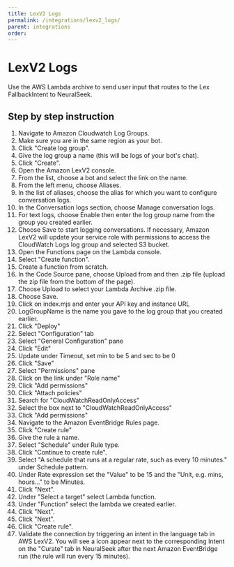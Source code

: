 ```yaml
---
title: LexV2 Logs
permalink: /integrations/lexv2_logs/
parent: integrations
order:
---
```


# LexV2 Logs

Use the AWS Lambda archive to send user input that routes to the Lex FallbackIntent to NeuralSeek.

## Step by step instruction

1. Navigate to Amazon Cloudwatch Log Groups.
2. Make sure you are in the same region as your bot.
3. Click "Create log group".
4. Give the log group a name (this will be logs of your bot's chat).
5. Click "Create".
6. Open the Amazon LexV2 console.
7. From the list, choose a bot and select the link on the name.
8. From the left menu, choose Aliases.
9. In the list of aliases, choose the alias for which you want to configure conversation logs.
10. In the Conversation logs section, choose Manage conversation logs.
11. For text logs, choose Enable then enter the log group name from the group you created earlier.
12. Choose Save to start logging conversations. If necessary, Amazon LexV2 will update your service role with permissions to access the CloudWatch Logs log group and selected S3 bucket.
13. Open the Functions page on the Lambda console.
14. Select "Create function".
15. Create a function from scratch.
16. In the Code Source pane, choose Upload from and then .zip file (upload the zip file from the bottom of the page).
17. Choose Upload to select your Lambda Archive .zip file.
18. Choose Save.
19. Click on index.mjs and enter your API key and instance URL
20. LogGroupName is the name you gave to the log group that you created earlier.
21. Click "Deploy"
22. Select "Configuration" tab
23. Select "General Configuration" pane
24. Click "Edit"
25. Update under Timeout, set min to be 5 and sec to be 0
26. Click "Save"
27. Select "Permissions" pane
28. Click on the link under "Role name"
29. Click "Add permissions"
30. Click "Attach policies"
31. Search for "CloudWatchReadOnlyAccess"
32. Select the box next to "CloudWatchReadOnlyAccess"
33. Click "Add permissions"
34. Navigate to the Amazon EventBridge Rules page.
35. Click "Create rule"
36. Give the rule a name.
37. Select "Schedule" under Rule type.
38. Click "Continue to create rule".
39. Select "A schedule that runs at a regular rate, such as every 10 minutes." under Schedule pattern.
40. Under Rate expression set the "Value" to be 15 and the "Unit, e.g. mins, hours..." to be Minutes.
41. Click "Next".
42. Under "Select a target" select Lambda function.
43. Under "Function" select the lambda we created earlier.
44. Click "Next".
45. Click "Next".
46. Click "Create rule".
47. Validate the connection by triggering an intent in the language tab in AWS LexV2. You will see a  icon appear next to the corresponding Intent on the "Curate" tab in NeuralSeek after the next Amazon EventBridge run (the rule will run every 15 minutes).
